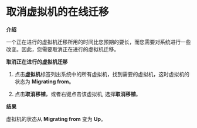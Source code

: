 # 取消虚拟机的在线迁移

**介绍**

一个正在进行的虚拟机迁移所用的时间比您预期的要长，而您需要对系统进行一些改变。因此，您需要取消正在进行的虚拟机迁移。


**取消正在进行的虚拟机迁移**

1. 点击**虚拟机**标签列出系统中的所有虚拟机，找到需要的虚拟机，这时虚拟机的状态为 **Migrating from**。

2. 点击**取消移植**，或者右键点击该虚拟机, 选择**取消移植**。

**结果**

虚拟机的状态从 **Migrating from** 变为 **Up**。
